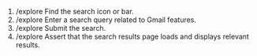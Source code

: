 1. /explore Find the search icon or bar.
2. /explore Enter a search query related to Gmail features.
3. /explore Submit the search.
4. /explore Assert that the search results page loads and displays relevant results.